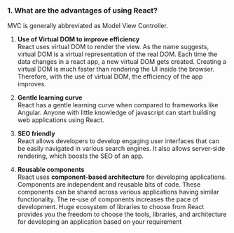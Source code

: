 ### 1. What are the advantages of using React?
MVC is generally abbreviated as Model View Controller.

1. **Use of Virtual DOM to improve efficiency**       
React uses virtual DOM to render the view. As the name suggests, virtual DOM is a virtual representation of the real DOM. Each time the data changes in a react app, a new virtual DOM gets created. Creating a virtual DOM is much faster than rendering the UI inside the browser. Therefore, with the use of virtual DOM, the efficiency of the app improves.

2. **Gentle learning curve**       
React has a gentle learning curve when compared to frameworks like Angular. Anyone with little knowledge of javascript can start building web applications using React.

3. **SEO friendly**     
React allows developers to develop engaging user interfaces that can be easily navigated in various search engines. It also allows server-side rendering, which boosts the SEO of an app.

4. **Reusable components**     
React uses **component-based architecture** for developing applications. Components are independent and reusable bits of code. These components can be shared across various applications having similar functionality. The re-use of components increases the pace of development.
Huge ecosystem of libraries to choose from
React provides you the freedom to choose the tools, libraries, and architecture for developing an application based on your requirement
